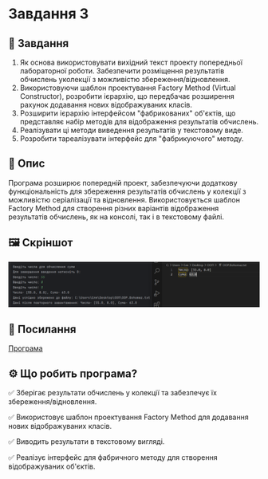 # Завдання 3
## 📌 Завдання
1. Як основа використовувати вихідний текст проекту попередньої лабораторної роботи. Забезпечити розміщення результатів обчислень уколекції з можливістю збереження/відновлення.
2. Використовуючи шаблон проектування Factory Method (Virtual Constructor), розробити ієрархію, що передбачає розширення рахунок додавання нових відображуваних класів.
3. Розширити ієрархію інтерфейсом "фабрикованих" об'єктів, що представляє набір методів для відображення результатів обчислень.
4. Реалізувати ці методи виведення результатів у текстовому виде.
5.  Розробити тареалізувати інтерфейс для "фабрикуючого" методу.
## 📖 Опис
Програма розширює попередній проект, забезпечуючи додаткову функціональність для збереження результатів обчислень у колекції з можливістю серіалізації та відновлення. Використовується шаблон Factory Method для створення різних варіантів відображення результатів обчислень, як на консолі, так і в текстовому файлі.
## 🖼️ Скріншот
![img.png](../../../image/img.png)
## 🔗 Посилання
[Програма](https://github.com/ElinaBohomaz/OOP.Bohomaz/blob/main/OOP/src/task3/Main.java)

## ⚙️ Що робить програма?
✅ Зберігає результати обчислень у колекції та забезпечує їх збереження/відновлення.

✅ Використовує шаблон проектування Factory Method для додавання нових відображуваних класів.

✅ Виводить результати в текстовому вигляді.

✅ Реалізує інтерфейс для фабричного методу для створення відображуваних об'єктів.

